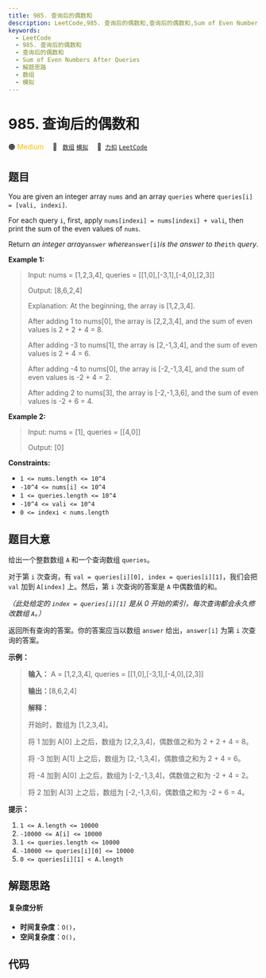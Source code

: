 ```yaml
---
title: 985. 查询后的偶数和
description: LeetCode,985. 查询后的偶数和,查询后的偶数和,Sum of Even Numbers After Queries,解题思路,数组,模拟
keywords:
  - LeetCode
  - 985. 查询后的偶数和
  - 查询后的偶数和
  - Sum of Even Numbers After Queries
  - 解题思路
  - 数组
  - 模拟
---
```


# 985. 查询后的偶数和

🟠 <font color=#ffb800>Medium</font>&emsp; 🔖&ensp; [`数组`](/tag/array.md) [`模拟`](/tag/simulation.md)&emsp; 🔗&ensp;[`力扣`](https://leetcode.cn/problems/sum-of-even-numbers-after-queries) [`LeetCode`](https://leetcode.com/problems/sum-of-even-numbers-after-queries)

## 题目

You are given an integer array `nums` and an array `queries` where `queries[i]
= [vali, indexi]`.

For each query `i`, first, apply `nums[indexi] = nums[indexi] + vali`, then
print the sum of the even values of `nums`.

Return _an integer array_`answer` _where_`answer[i]`_is the answer to
the_`ith` _query_.



**Example 1:**

> Input: nums = [1,2,3,4], queries = [[1,0],[-3,1],[-4,0],[2,3]]
> 
> Output: [8,6,2,4]
> 
> Explanation: At the beginning, the array is [1,2,3,4].
> 
> After adding 1 to nums[0], the array is [2,2,3,4], and the sum of even values is 2 + 2 + 4 = 8.
> 
> After adding -3 to nums[1], the array is [2,-1,3,4], and the sum of even values is 2 + 4 = 6.
> 
> After adding -4 to nums[0], the array is [-2,-1,3,4], and the sum of even values is -2 + 4 = 2.
> 
> After adding 2 to nums[3], the array is [-2,-1,3,6], and the sum of even values is -2 + 6 = 4.

**Example 2:**

> Input: nums = [1], queries = [[4,0]]
> 
> Output: [0]

**Constraints:**

  * `1 <= nums.length <= 10^4`
  * `-10^4 <= nums[i] <= 10^4`
  * `1 <= queries.length <= 10^4`
  * `-10^4 <= vali <= 10^4`
  * `0 <= indexi < nums.length`


## 题目大意

给出一个整数数组 `A` 和一个查询数组 `queries`。

对于第 `i` 次查询，有 `val = queries[i][0], index = queries[i][1]`，我们会把 `val` 加到
`A[index]` 上。然后，第 `i` 次查询的答案是 `A` 中偶数值的和。

_（此处给定的  `index = queries[i][1]` 是从 0 开始的索引，每次查询都会永久修改数组 `A`。）_

返回所有查询的答案。你的答案应当以数组 `answer` 给出，`answer[i]` 为第 `i` 次查询的答案。



**示例：**

> 
> 
> 
> 
> 
> **输入：** A = [1,2,3,4], queries = [[1,0],[-3,1],[-4,0],[2,3]]
> 
> **输出：**[8,6,2,4]
> 
> **解释：**
> 
> 开始时，数组为 [1,2,3,4]。
> 
> 将 1 加到 A[0] 上之后，数组为 [2,2,3,4]，偶数值之和为 2 + 2 + 4 = 8。
> 
> 将 -3 加到 A[1] 上之后，数组为 [2,-1,3,4]，偶数值之和为 2 + 4 = 6。
> 
> 将 -4 加到 A[0] 上之后，数组为 [-2,-1,3,4]，偶数值之和为 -2 + 4 = 2。
> 
> 将 2 加到 A[3] 上之后，数组为 [-2,-1,3,6]，偶数值之和为 -2 + 6 = 4。
> 
> 



**提示：**

  1. `1 <= A.length <= 10000`
  2. `-10000 <= A[i] <= 10000`
  3. `1 <= queries.length <= 10000`
  4. `-10000 <= queries[i][0] <= 10000`
  5. `0 <= queries[i][1] < A.length`


## 解题思路

#### 复杂度分析

- **时间复杂度**：`O()`，
- **空间复杂度**：`O()`，

## 代码

```javascript

```